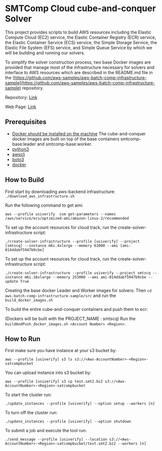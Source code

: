 # SMTComp Cloud cube-and-conquer Solver 

This project provides scripts to build AWS resources including the Elastic Compute Cloud (EC2) service, the Elastic Container Registry (ECR) service, the Elastic Container Service (ECS) service, the Simple Storage Service, the Elastic File System (EFS) service, and  Simple Queue Service by which we will be building and running our solvers.


To simplify the solver construction process, two base Docker images are provided that manage most of the infrastructure necessary for solvers and interface to AWS resources which are described in the README.md file in the [https://github.com/aws-samples/aws-batch-comp-infrastructure-sample](https://github.com/aws-samples/aws-batch-comp-infrastructure-sample) repository.

Repository: [Link](https://github.com/usi-verification-and-security/SMTS/tree/cube-and-conquer)

Web Page: [Link](http://verify.inf.usi.ch/opensmt2)

## Prerequisites
- [Docker should be installed on the machine](https://docs.docker.com/desktop/install/mac-install/)
  The cube-and-conquer docker images are built on top of the base containers smtcomp-base:leader and smtcomp-base:worker.
- [python3](https://www.python.org/)
- [awscli](https://aws.amazon.com/cli/)
- [boto3](https://aws.amazon.com/sdk-for-python/)
- [docker](https://www.docker.com/)

## How to Build
First start by downloading aws-backend infrastructure:
`./download_aws_infrastructure.sh`

Run the following command to get ami:
```text
aws --profile usiverify  ssm get-parameters --names /aws/service/ecs/optimized-ami/amazon-linux-2/recommended
```

To set up the account resources for cloud track, run the create-solver-infrastructure script:
```text 
./create-solver-infrastructure --profile [usiverify] --project [smtscq] --instance m6i.4xlarge --memory 61000 --ami [ami-014ddabf5947b9cbe]
```

To set up the account resources for cloud track, run the create-solver-infrastructure script:
```text
./create-solver-infrastructure --profile usiverify --project smtscq --instance m6i.16xlarge --memory 253000 --ami ami-014ddabf5947b9cbe --update True
```

Creating the base docker Leader and Worker images for solvers:
Then `cd aws-batch-comp-infrastructure-sample/src` and run the `build_docker_images.sh`

To build the entire cube-and-conquer containers and push them to ecr:

(Dockers will be built with the PROJECT_NAME : smtscq)
 Run the `buildAndPush_docker_images.sh <Account Number> <Region>`.

## How to Run
First make sure you have instance at your s3 bucket by:
```text
aws --profile [usiverify] s3 ls s3://<Aws-AccountNumber>-<Region>-satcompbucket
```
You can upload instance into s3 bucket by:
```text
aws --profile [usiverify] s3 cp test.smt2.bz2 s3://<Aws-AccountNumber>-<Region>-satcompbucket
```
To start the cluster run:
```text
./update_instances --profile [usiverify] --option setup --workers [n]
```

To turn off the cluster run:
```text
./update_instances --profile [usiverify] --option shutdown
```

To submit a job and execute the tool run:
```text
./send_message --profile [usiverify] --location s3://<Aws-AccountNumber>-<Region>-satcompbucket/test.smt2.bz2 --workers [n]
```




